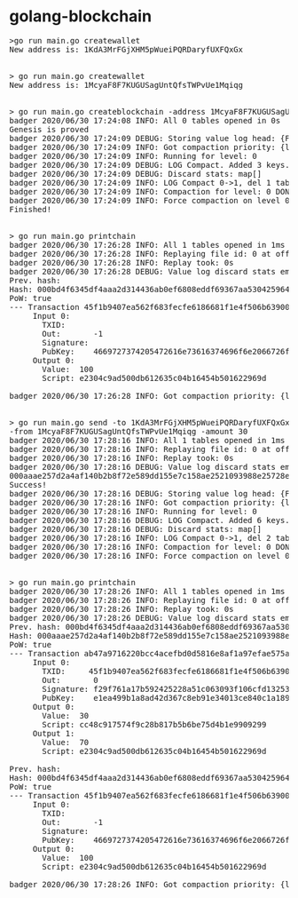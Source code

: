 # golang-blockchain

<pre>
>go run main.go createwallet
New address is: 1KdA3MrFGjXHM5pWueiPQRDaryfUXFQxGx


> go run main.go createwallet
New address is: 1McyaF8F7KUGUSagUntQfsTWPvUe1Mqiqg


> go run main.go createblockchain -address 1McyaF8F7KUGUSagUntQfsTWPvUe1Mqiqg
badger 2020/06/30 17:24:08 INFO: All 0 tables opened in 0s
Genesis is proved
badger 2020/06/30 17:24:09 DEBUG: Storing value log head: {Fid:0 Len:42 Offset:623}
badger 2020/06/30 17:24:09 INFO: Got compaction priority: {level:0 score:1.73 dropPrefix:[]}
badger 2020/06/30 17:24:09 INFO: Running for level: 0
badger 2020/06/30 17:24:09 DEBUG: LOG Compact. Added 3 keys. Skipped 0 keys. Iteration took: 0s
badger 2020/06/30 17:24:09 DEBUG: Discard stats: map[]
badger 2020/06/30 17:24:09 INFO: LOG Compact 0->1, del 1 tables, add 1 tables, took 2.9864ms
badger 2020/06/30 17:24:09 INFO: Compaction for level: 0 DONE
badger 2020/06/30 17:24:09 INFO: Force compaction on level 0 done
Finished!


> go run main.go printchain
badger 2020/06/30 17:26:28 INFO: All 1 tables opened in 1ms
badger 2020/06/30 17:26:28 INFO: Replaying file id: 0 at offset: 665
badger 2020/06/30 17:26:28 INFO: Replay took: 0s
badger 2020/06/30 17:26:28 DEBUG: Value log discard stats empty
Prev. hash: 
Hash: 000bd4f6345df4aaa2d314436ab0ef6808eddf69367aa530425964efc24f5542
PoW: true
--- Transaction 45f1b9407ea562f683fecfe6186681f1e4f506b63900960ba2687b86fa441102:
     Input 0:
       TXID:
       Out:       -1
       Signature:
       PubKey:    4669727374205472616e73616374696f6e2066726f6d2047656e65736973
     Output 0:
       Value:  100
       Script: e2304c9ad500db612635c04b16454b501622969d

badger 2020/06/30 17:26:28 INFO: Got compaction priority: {level:0 score:1.73 dropPrefix:[]}


> go run main.go send -to 1KdA3MrFGjXHM5pWueiPQRDaryfUXFQxGx 
-from 1McyaF8F7KUGUSagUntQfsTWPvUe1Mqiqg -amount 30
badger 2020/06/30 17:28:16 INFO: All 1 tables opened in 1ms
badger 2020/06/30 17:28:16 INFO: Replaying file id: 0 at offset: 665
badger 2020/06/30 17:28:16 INFO: Replay took: 0s
badger 2020/06/30 17:28:16 DEBUG: Value log discard stats empty
000aaae257d2a4af140b2b8f72e589dd155e7c158ae2521093988e25728ecfe2
Success!
badger 2020/06/30 17:28:16 DEBUG: Storing value log head: {Fid:0 Len:42 Offset:1480}
badger 2020/06/30 17:28:16 INFO: Got compaction priority: {level:0 score:1.73 dropPrefix:[]}
badger 2020/06/30 17:28:16 INFO: Running for level: 0
badger 2020/06/30 17:28:16 DEBUG: LOG Compact. Added 6 keys. Skipped 0 keys. Iteration took: 0s
badger 2020/06/30 17:28:16 DEBUG: Discard stats: map[]
badger 2020/06/30 17:28:16 INFO: LOG Compact 0->1, del 2 tables, add 1 tables, took 2.9885ms
badger 2020/06/30 17:28:16 INFO: Compaction for level: 0 DONE
badger 2020/06/30 17:28:16 INFO: Force compaction on level 0 done


> go run main.go printchain
badger 2020/06/30 17:28:26 INFO: All 1 tables opened in 1ms
badger 2020/06/30 17:28:26 INFO: Replaying file id: 0 at offset: 1522
badger 2020/06/30 17:28:26 INFO: Replay took: 0s
badger 2020/06/30 17:28:26 DEBUG: Value log discard stats empty
Prev. hash: 000bd4f6345df4aaa2d314436ab0ef6808eddf69367aa530425964efc24f5542
Hash: 000aaae257d2a4af140b2b8f72e589dd155e7c158ae2521093988e25728ecfe2
PoW: true
--- Transaction ab47a9716220bcc4acefbd0d5816e8af1a97efae575a3cf31a3d3bccac725057:
     Input 0:
       TXID:     45f1b9407ea562f683fecfe6186681f1e4f506b63900960ba2687b86fa441102
       Out:       0
       Signature: f29f761a17b592425228a51c063093f106cfd1325391845eb6379f0df50b090dbb756d41670ad2e62c982927aec90da78ed578fc6596e6478a6db009b866cee6
       PubKey:    e1ea499b1a8ad42d367c8eb91e34013ce840c1a18955649635d074a577c47cb834349d842cf175727bdeece158ac38732458672d2706e84003ee1b8512bd0e1d
     Output 0:
       Value:  30
       Script: cc48c917574f9c28b817b5b6be75d4b1e9909299
     Output 1:
       Value:  70
       Script: e2304c9ad500db612635c04b16454b501622969d

Prev. hash:
Hash: 000bd4f6345df4aaa2d314436ab0ef6808eddf69367aa530425964efc24f5542
PoW: true
--- Transaction 45f1b9407ea562f683fecfe6186681f1e4f506b63900960ba2687b86fa441102:
     Input 0:
       TXID:
       Out:       -1
       Signature:
       PubKey:    4669727374205472616e73616374696f6e2066726f6d2047656e65736973
     Output 0:
       Value:  100
       Script: e2304c9ad500db612635c04b16454b501622969d

badger 2020/06/30 17:28:26 INFO: Got compaction priority: {level:0 score:1.73 dropPrefix:[]}

</pre>
